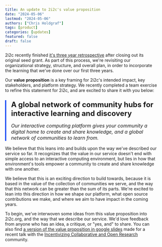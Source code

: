 ```yaml
---
title: An update to 2i2c's value proposition
date: "2024-05-06"
lastmod: "2024-05-06"
authors: ["Chris Holdgraf"]
tags: [product]
categories: [updates]
featured: false
draft: false
---
```


2i2c recently finished [it's three year retrospective](https://2i2c.org/report-czi-2021) after closing out its original seed grant.
As part of this process, we're revisiting our organizational strategy, structure, and overall plan, in order to incorporate the learning that we've done over our first three years.

Our **value proposition** is a key framing for 2i2c's intended impact, key stakeholders, and platform strategy.
We recently completed a team exercise to refine this statement for 2i2c, and are excited to share it with you below:

<style>
  .pull-quote {
    padding-left: 1rem;
    border-left: .25rem solid #1d4ef5;
    margin-bottom: 1rem;
  }
  .pull-title {
    font-size: 1.5rem;
    margin-bottom: .5rem;
    font-weight: bold;
  }
  .pull-subtitle {
    font-size: 1rem;
    font-style: italic;
  }
</style>
<div class="pull-quote">
  <p class="pull-title">
  A global network of community hubs for interactive learning and discovery
  </p>
  <p class="pull-subtitle">
  Our interactive computing platform gives your community a digital home to create and share knowledge, and a global network of communities to learn from.
  </p>
</div>

We believe that this leans into and builds upon the way we've described our service so far.
It recognizes that the value in our service doesn't end with simple access to an interactive computing environment, but lies in how that environment's tools empower a community to create and share knowledge with one another.

We believe that this is an exciting direction to build towards, because it is based in the value of the collection of communities we serve, and the way that this network can be greater than the sum of its parts.
We're excited to lean into this direction in how we shape our platform, what open source contributions we make, and where we aim to have impact in the coming years.

To begin, we've interwoven some ideas from this value proposition into 2i2c.org, and the way that we describe our service.
We'd love feedback from anyone who has an idea, a critique, or "yes, and" to share.
You can also find [a version of the value proposition in google slides](https://docs.google.com/presentation/d/1C-TNSI2h0181y6-z5tL9AWSRsWp9IfZqCDtcIZEs1MM/edit?usp=sharing) made for a recent talk with the [Incentivizing Collaborative and Open Research](https://incentivizingopen.org/) community.
